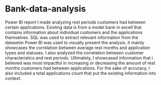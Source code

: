 # Bank-data-analysis
Power BI report I made analyzing rest periods customers had between certain applications.
Existing data is from a model bank in excell that contains information about individual customers and the applications themselves.
SQL was used to extract relevant information from the datasetm
Power BI was used to visually present the analysis. it mainly showcases the correlation between average rest months and application types and statuses. I also analyzed the correlation between customer characteristics and rest periods.
Ultimately, I showcased information that i believed was most impactful in increasing or decreasing the amount of rest months customers had between applications.
For the sake of accuracy, I also included a total applications count that put the existing information into context.
